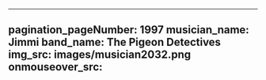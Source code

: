 ------
pagination_pageNumber: 1997
musician_name: Jimmi
band_name: The Pigeon Detectives
img_src: images/musician2032.png
onmouseover_src: 
------